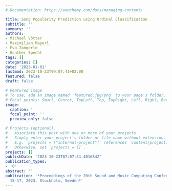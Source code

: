 ```yaml
---
# Documentation: https://wowchemy.com/docs/managing-content/

title: Song Popularity Prediction using Ordinal Classification
subtitle: ''
summary: ''
authors:
- Michael Vötter
- Maximilian Mayerl
- Eva Zangerle
- Günther Specht
tags: []
categories: []
date: '2023-01-01'
lastmod: 2023-10-23T09:07:41+02:00
featured: false
draft: false

# Featured image
# To use, add an image named `featured.jpg/png` to your page's folder.
# Focal points: Smart, Center, TopLeft, Top, TopRight, Left, Right, BottomLeft, Bottom, BottomRight.
image:
  caption: ''
  focal_point: ''
  preview_only: false

# Projects (optional).
#   Associate this post with one or more of your projects.
#   Simply enter your project's folder or file name without extension.
#   E.g. `projects = ["internal-project"]` references `content/project/deep-learning/index.md`.
#   Otherwise, set `projects = []`.
projects: []
publishDate: '2023-10-23T07:07:34.401684Z'
publication_types:
- '0'
abstract: ''
publication: '*Proceedings of the 20th Sound and Music Computing Conference. June
  15-17, 2023. Stockholm, Sweden*'
---
```


